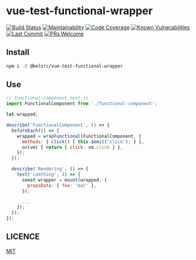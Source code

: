 # vue-test-functional-wrapper

[![Build Status](https://img.shields.io/travis/belsrc/vue-test-functional-wrapper.svg?style=flat-square)](https://travis-ci.org/belsrc/vue-test-functional-wrapper)
[![Maintainability](https://img.shields.io/codeclimate/maintainability/belsrc/vue-test-functional-wrapper.svg?style=flat-square)](https://codeclimate.com/github/belsrc/vue-test-functional-wrapper/maintainability)
[![Code Coverage](https://img.shields.io/codecov/c/github/belsrc/vue-test-functional-wrapper/master.svg?style=flat-square)](https://codecov.io/gh/belsrc/vue-test-functional-wrapper/branch/master)
[![Known Vulnerabilities](https://img.shields.io/snyk/vulnerabilities/github/belsrc/vue-test-functional-wrapper.svg?style=flat-square)](https://app.snyk.io/org/belsrc/project/0623bc36-ba88-4751-b85c-6f93c28b5f7c)
[![Last Commit](https://img.shields.io/github/last-commit/belsrc/vue-test-functional-wrapper/master.svg?style=flat-square)](https://github.com/belsrc/vue-test-functional-wrapper/commits/master)
[![PRs Welcome](https://img.shields.io/badge/PRs-welcome-brightgreen.svg?style=flat-square)](https://github.com/belsrc/vue-test-functional-wrapper/pulls)



## Install

```bash
npm i -D @belsrc/vue-test-functional-wrapper
```

## Use

```js
// functional-component.test.js
import FunctionalComponent from './functional-component';

let wrapped;

describe('FunctionalComponent', () => {
  beforeEach(() => {
    wrapped = wrapFunctional(FunctionalComponent, {
      methods: { click() { this.$emit('click'); } },
      on(vm) { return { click: vm.click } },
    });
  });

  describe('Rendering', () => {
    test('comthing', () => {
      const wrapper = mount(wrapped, {
        propsData: { foo: 'bar' },
      });

      ...
    });
  });
});
```

## LICENCE

[MIT](LICENCE)
